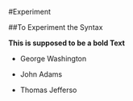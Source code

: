 #Experiment
##To Experiment the Syntax

**This is supposed to be a bold Text**
- George Washington
* John Adams
+ Thomas Jefferso